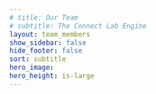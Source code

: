 ```yaml
---
# title: Our Team
# subtitle: The Connect Lab Engine
layout: team_members
show_sidebar: false
hide_footer: false
sort: subtitle
hero_image: 
hero_height: is-large
---
```

 